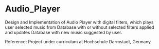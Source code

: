 # Audio_Player
Design and Implementation of Audio Player with digital filters, which plays user selected music from Database with or without selected filters applied and updates Database with new music suggested by user.


Reference: Project under curriculum at Hochschule Darmstadt, Germany